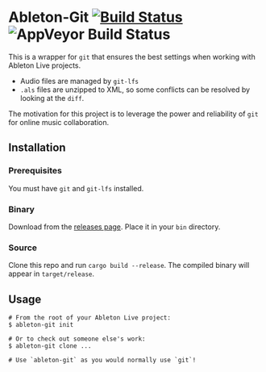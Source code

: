 # Ableton-Git [![Build Status](https://travis-ci.org/clintburgos/ableton-git.svg?branch=master)](https://travis-ci.org/clintburgos/ableton-git) ![AppVeyor Build Status](https://ci.appveyor.com/api/projects/status/github/clintburgos/ableton-git?branch=master&svg=true)

This is a wrapper for `git` that ensures the best settings when working with Ableton Live projects.
* Audio files are managed by `git-lfs`
* `.als` files are unzipped to XML, so some conflicts can be resolved by looking at the `diff`.

The motivation for this project is to leverage the power and reliability of `git` for online music collaboration.

## Installation

### Prerequisites
You must have `git` and `git-lfs` installed.

### Binary
Download from the [releases page](https://github.com/clintburgos/ableton-git/releases). Place it in your `bin` directory.

### Source
Clone this repo and run `cargo build --release`. The compiled binary will appear in `target/release`.

## Usage
```
# From the root of your Ableton Live project:
$ ableton-git init

# Or to check out someone else's work:
$ ableton-git clone ...

# Use `ableton-git` as you would normally use `git`!
```
